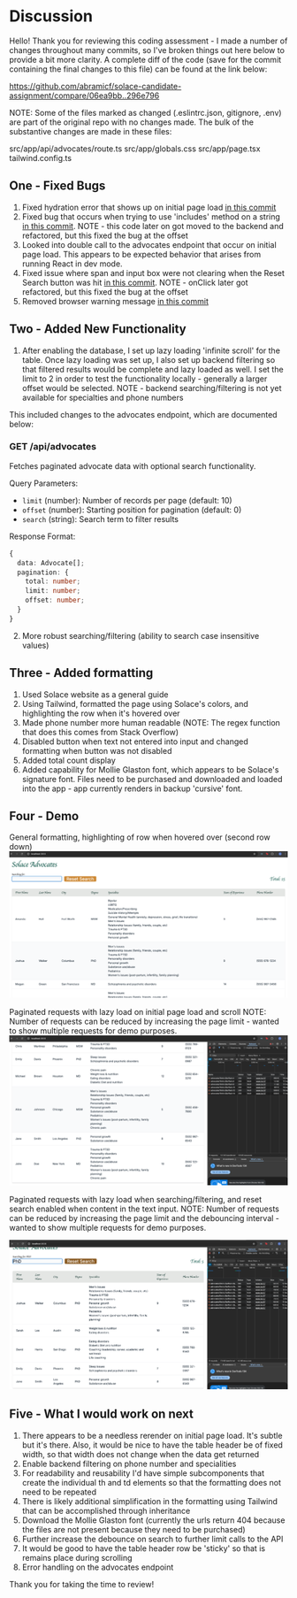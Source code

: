 # Discussion

Hello!  Thank you for reviewing this coding assessment - I made a number of changes throughout many commits, so I've broken things out here below to provide a bit more clarity.  A complete diff of the code (save for the commit containing the final changes to this file) can be found at the link below:

https://github.com/abramicf/solace-candidate-assignment/compare/06ea9bb..296e796

NOTE: Some of the files marked as changed (.eslintrc.json, gitignore, .env) are part of the original repo with no changes made.  The bulk of the substantive changes are made in these files:

src/app/api/advocates/route.ts
src/app/globals.css
src/app/page.tsx
tailwind.config.ts

## One - Fixed Bugs

1.  Fixed hydration error that shows up on initial page load [in this commit](https://github.com/abramicf/solace-candidate-assignment/commit/2e616e07b55139bb8e8a77d1ada4543d811e4466)
2.  Fixed bug that occurs when trying to use 'includes' method on a string [in this commit](https://github.com/abramicf/solace-candidate-assignment/commit/592f688bd358301087f18db57fce9f52ea778d06).  NOTE - this code later on got moved to the backend and refactored, but this fixed the bug at the offset
3.  Looked into double call to the advocates endpoint that occur on initial page load.  This appears to be expected behavior that arises from running React in dev mode.
4.  Fixed issue where span and input box were not clearing when the Reset Search button was hit [in this commit](https://github.com/abramicf/solace-candidate-assignment/commit/ca3243f22d018e1a71324abf286ceb929b606f12).  NOTE - onClick later got refactored, but this fixed the bug at the offset
5.  Removed browser warning message [in this commit](https://github.com/abramicf/solace-candidate-assignment/commit/16ed419d6f664df226091e972b7ed5e5c55c43fd)

## Two - Added New Functionality

1.  After enabling the database, I set up lazy loading 'infinite scroll' for the table.  Once lazy loading was set up, I also set up backend filtering so that filtered results would be complete and lazy loaded as well.  I set the limit to 2 in order to test the functionality locally - generally a larger offset would be selected.  NOTE - backend searching/filtering is not yet available for specialties and phone numbers

This included changes to the advocates endpoint, which are documented below:

### GET /api/advocates
Fetches paginated advocate data with optional search functionality.

Query Parameters:
- `limit` (number): Number of records per page (default: 10)
- `offset` (number): Starting position for pagination (default: 0)
- `search` (string): Search term to filter results

Response Format:
```typescript
{
  data: Advocate[];
  pagination: {
    total: number;
    limit: number;
    offset: number;
  }
}
```

2.  More robust searching/filtering (ability to search case insensitive values)

## Three - Added formatting

1.  Used Solace website as a general guide
2.  Using Tailwind, formatted the page using Solace's colors, and highlighting the row when it's hovered over
3.  Made phone number more human readable (NOTE: The regex function that does this comes from Stack Overflow)
4.  Disabled button when text not entered into input and changed formatting when button was not disabled
5.  Added total count display
6.  Added capability for Mollie Glaston font, which appears to be Solace's signature font.  Files need to be purchased and downloaded and loaded into the app - app currently renders in backup 'cursive' font.

## Four - Demo

General formatting, highlighting of row when hovered over (second row down)
![Pic One](images/one.png)

Paginated requests with lazy load on initial page load and scroll
NOTE:  Number of requests can be reduced by increasing the page limit - wanted to show multiple
requests for demo purposes.
![Pic Two](images/two.png)

Paginated requests with lazy load when searching/filtering, and reset search enabled when content in the text input.
NOTE:  Number of requests can be reduced by increasing the page limit and the debouncing interval - wanted to show multiple
requests for demo purposes.

![Pic Three](images/three.png)

## Five - What I would work on next

1.  There appears to be a needless rerender on initial page load.  It's subtle but it's there.  Also,
it would be nice to have the table header be of fixed width, so that width does not change when the data get returned
2.  Enable backend filtering on phone number and specialities
3.  For readability and reusability I'd have simple subcomponents that create the individual th and td elements so that the formatting does not need to be repeated
4.  There is likely additional simplification in the formatting using Tailwind that can be accomplished through inheritance
5.  Download the Mollie Glaston font (currently the urls return 404 because the files are not present because they need to be purchased)
6.  Further increase the debounce on search to further limit calls to the API
7.  It would be good to have the table header row be 'sticky' so that is remains place during scrolling
8.  Error handling on the advocates endpoint

Thank you for taking the time to review!

